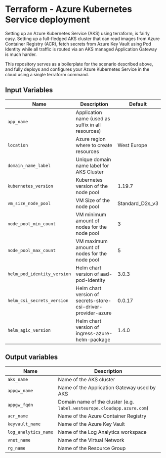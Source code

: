 # Terraform - Azure Kubernetes Service deployment

Setting up an Azure Kubernetes Service (AKS) using terraform, is fairly easy. Setting up a full-fledged AKS cluster that can read images from Azure Container Registry (ACR), fetch secrets from Azure Key Vault using Pod Identity while all traffic is routed via an AKS managed Application Gateway is much harder.

This repository serves as a boilerplate for the scenario described above, and fully deploys and configures your Azure Kubernetes Service in the cloud using a single terraform command.

## Input Variables

| Name | Description | Default |
|------|-------------|---------|
| `app_name` | Application name (used as suffix in all resources) |  | 
| `location` | Azure region where to create resources | West Europe | 
| `domain_name_label` | Unique domain name label for AKS Cluster |  | 
| `kubernetes_version` | Kubernetes version of the node pool | 1.19.7 | 
| `vm_size_node_pool` | VM Size of the node pool | Standard_D2s_v3 | 
| `node_pool_min_count` | VM minimum amount of nodes for the node pool | 3 | 
| `node_pool_max_count` | VM maximum amount of nodes for the node pool | 5 | 
| `helm_pod_identity_version` | Helm chart version of aad-pod-identity | 3.0.3 | 
| `helm_csi_secrets_version` | Helm chart version of secrets-store-csi-driver-provider-azure | 0.0.17 | 
| `helm_agic_version` | Helm chart version of ingress-azure-helm-package | 1.4.0 | 


## Output variables

| Name | Description |
|------|-------------|
| `aks_name` | Name of the AKS cluster |
| `appgw_name` | Name of the Application Gateway used by AKS |
| `appgw_fqdn` | Domain name of the cluster (e.g. `label.westeurope.cloudapp.azure.com`) |
| `acr_name` | Name of the Azure Container Registry |
| `keyvault_name` | Name of the Azure Key Vault |
| `log_analytics_name` | Name of the Log Analytics workspace |
| `vnet_name` | Name of the Virtual Network |
| `rg_name` | Name of the Resource Group |